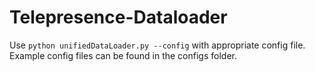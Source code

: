 # Telepresence-Dataloader

Use ```python unifiedDataLoader.py --config``` with appropriate config file. Example config files can be found in the configs folder.
